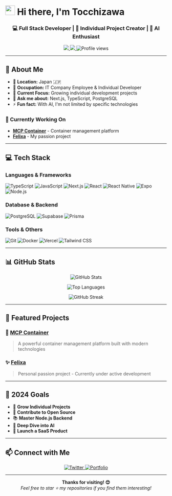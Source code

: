 # <img src="https://raw.githubusercontent.com/MartinHeinz/MartinHeinz/master/wave.gif" width="30px" height="30px" /> Hi there, I'm **Tocchizawa**

<div align="center">
  
  ### 💻 Full Stack Developer | 🚀 Individual Project Creator | 🤖 AI Enthusiast
  
  <a href="https://twitter.com/ma_tochichi">
    <img src="https://img.shields.io/badge/X-000000?style=flat-square&logo=x&logoColor=white" />
  </a>
  <a href="https://mcp-container.com">
    <img src="https://img.shields.io/badge/MCP_Container-FF6B6B?style=flat-square&logo=square&logoColor=white" />
  </a>
  <img src="https://komarev.com/ghpvc/?username=Tocchizawa&style=flat-square&color=blue" alt="Profile views" />
</div>

---

## 🚀 About Me

- 📍 **Location:** Japan 🇯🇵
- 💼 **Occupation:** IT Company Employee & Individual Developer
- 🎯 **Current Focus:** Growing individual development projects
- 💬 **Ask me about:** Next.js, TypeScript, PostgreSQL
- ⚡ **Fun fact:** With AI, I'm not limited by specific technologies

### 🔭 Currently Working On

- **[MCP Container](https://mcp-container.com)** - Container management platform
- **[Felixa](https://github.com/Tocchizawa/Felixa)** - My passion project

---

## 💻 Tech Stack

### Languages & Frameworks
![TypeScript](https://img.shields.io/badge/TypeScript-007ACC?style=flat&logo=typescript&logoColor=white)
![JavaScript](https://img.shields.io/badge/JavaScript-F7DF1E?style=flat&logo=javascript&logoColor=black)
![Next.js](https://img.shields.io/badge/Next.js-000000?style=flat&logo=nextdotjs&logoColor=white)
![React](https://img.shields.io/badge/React-20232A?style=flat&logo=react&logoColor=61DAFB)
![React Native](https://img.shields.io/badge/React_Native-20232A?style=flat&logo=react&logoColor=61DAFB)
![Expo](https://img.shields.io/badge/Expo-000020?style=flat&logo=expo&logoColor=white)
![Node.js](https://img.shields.io/badge/Node.js-339933?style=flat&logo=nodedotjs&logoColor=white)

### Database & Backend
![PostgreSQL](https://img.shields.io/badge/PostgreSQL-316192?style=flat&logo=postgresql&logoColor=white)
![Supabase](https://img.shields.io/badge/Supabase-3ECF8E?style=flat&logo=supabase&logoColor=white)
![Prisma](https://img.shields.io/badge/Prisma-3982CE?style=flat&logo=Prisma&logoColor=white)

### Tools & Others
![Git](https://img.shields.io/badge/Git-F05032?style=flat&logo=git&logoColor=white)
![Docker](https://img.shields.io/badge/Docker-2CA5E0?style=flat&logo=docker&logoColor=white)
![Vercel](https://img.shields.io/badge/Vercel-000000?style=flat&logo=vercel&logoColor=white)
![Tailwind CSS](https://img.shields.io/badge/Tailwind-38B2AC?style=flat&logo=tailwind-css&logoColor=white)

---

## 📊 GitHub Stats

<p align="center">
  <img src="https://github-readme-stats.vercel.app/api?username=Tocchizawa&show_icons=true&count_private=true&hide_border=true&title_color=2E96FF&icon_color=2E96FF&text_color=c9d1d9&bg_color=0d1117" alt="GitHub Stats" />
</p>

<p align="center">
  <img src="https://github-readme-stats.vercel.app/api/top-langs/?username=Tocchizawa&layout=compact&hide_border=true&title_color=2E96FF&text_color=c9d1d9&bg_color=0d1117" alt="Top Languages" />
</p>

<p align="center">
  <img src="https://github-readme-streak-stats.herokuapp.com/?user=Tocchizawa&theme=dark&hide_border=true" alt="GitHub Streak" />
</p>

---

## 🚀 Featured Projects

### 🌟 [MCP Container](https://mcp-container.com)
> A powerful container management platform built with modern technologies

### ✨ [Felixa](https://github.com/Tocchizawa/Felixa)
> Personal passion project - Currently under active development

---

## 🎯 2024 Goals

- 🚀 **Grow Individual Projects**
- 🤝 **Contribute to Open Source**
- 📚 **Master Node.js Backend**
- 🧠 **Deep Dive into AI**
- 🌟 **Launch a SaaS Product**

---

## 📫 Connect with Me

<p align="center">
  <a href="https://twitter.com/ma_tochichi">
    <img src="https://img.shields.io/badge/X_@ma__tochichi-000000?style=flat&logo=x&logoColor=white" alt="Twitter" />
  </a>
  <a href="https://mcp-container.com">
    <img src="https://img.shields.io/badge/Portfolio-FF6B6B?style=flat&logo=firefox&logoColor=white" alt="Portfolio" />
  </a>
</p>

---

<p align="center">
  <b>Thanks for visiting! 😊</b><br>
  <i>Feel free to star ⭐ my repositories if you find them interesting!</i>
</p>
